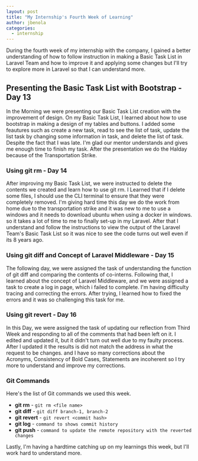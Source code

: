 ```yaml
---
layout: post
title: "My Internship's Fourth Week of Learning"
author: jbenola
categories:
  - internship
---
```


During the fourth week of my internship with the company, I gained a better understanding of how to follow instruction in making a Basic Task List in Laravel Team and how to improve it and applying some changes but I'll try to explore more in Laravel so that I can understand more.

## Presenting the Basic Task List with Bootstrap - Day 13

In the Morning we were presenting our Basic Task List creation with the improvement of design. On my Basic Task List, I learned about how to use bootstrap in making a design of my tables and buttons. I added some feautures such as create a new task, read to see the list of task, update the list task by changing some information in task, and delete the list of task. Despite the fact that I was late. I'm glad our mentor understands and gives me enough time to finish my task. After the presentation we do the Halday because of the Transportation Strike.

### Using git rm - Day 14

After improving my Basic Task List, we were instructed to delete the contents we created and learn how to use git rm. I Learned that if I delete some files, I should use the CLI terminal to ensure that they were completely removed. I'm giving hard time this day we do the work from home due to the transportation strike and it was new to me to use a windows and it needs to download ubuntu when using a docker in windows. so it takes a lot of time to me to finally set-up in my Laravel. After that I understand and follow the instructions to view the output of the Laravel Team's Basic Task List so it was nice to see the code turns out well even if its 8 years ago.

### Using git diff and Concept of Laravel Middleware - Day 15

The following day, we were assigned the task of understanding the function of git diff and comparing the contents of co-interns. Following that, I learned about the concept of Laravel Middleware, and we were assigned a task to create a log in page, which i failed to complete. I'm having difficulty tracing and correcting the errors. After trying, I learned how to fixed the errors and it was so challenging this task for me.

### Using git revert - Day 16

In this Day, we were assigned the task of updating our reflection from Third Week and responding to all of the comments that had been left on it. I edited and updated it, but it didn't turn out well due to my faulty process. After I updated it the results is did not match the address in what the request to be changes. and I have so many corrections about the Acronyms, Consistency of Bold Cases, Statements are incoherent so I try more to understand and improve my corrections.

### Git Commands

Here's the list of Git commands we used this week.

- **git rm** - `git rm <file name>`
- **git diff** - `git diff branch-1, branch-2`
- **git revert** - `git revert <commit hash>`
- **git log** - `command to shows commit history`
- **git push** - `command to update the remote repository with the reverted changes`

Lastly, I'm having a hardtime catching up on my learnings this week, but I'll work hard to understand more.

